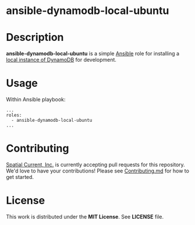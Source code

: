 # ansible-dynamodb-local-ubuntu

# Description

**ansible-dynamodb-local-ubuntu** is a simple [Ansible](https://www.ansible.com/) role for installing a [local instance of DynamoDB](http://docs.aws.amazon.com/amazondynamodb/latest/developerguide/DynamoDBLocal.html) for development.


# Usage

Within Ansible playbook:

```
...
roles:
  - ansible-dynamodb-local-ubuntu
...
```

# Contributing

[Spatial Current, Inc.](https://spatialcurrent.io) is currently accepting pull requests for this repository.  We'd love to have your contributions!  Please see [Contributing.md](https://github.com/spatialcurrent/ansible-dynamodb-local-ubuntu/blob/master/CONTRIBUTING.md) for how to get started.

# License

This work is distributed under the **MIT License**.  See **LICENSE** file.
